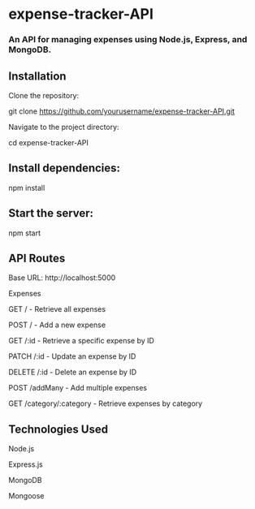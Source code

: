 # expense-tracker-API

### An API for managing expenses using Node.js, Express, and MongoDB.

## Installation

 Clone the repository:

 git clone https://github.com/yourusername/expense-tracker-API.git

 Navigate to the project directory:

 cd expense-tracker-API

## Install dependencies:

 npm install

## Start the server:

 npm start

## API Routes

 Base URL: http://localhost:5000

 Expenses

 GET / - Retrieve all expenses

 POST / - Add a new expense

 GET /:id - Retrieve a specific expense by ID

 PATCH /:id - Update an expense by ID

 DELETE /:id - Delete an expense by ID

 POST /addMany - Add multiple expenses

 GET /category/:category - Retrieve expenses by category

## Technologies Used

 Node.js

 Express.js

 MongoDB

 Mongoose
